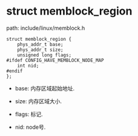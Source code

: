struct memblock_region
========================================

path: include/linux/memblock.h
```
struct memblock_region {
    phys_addr_t base;
    phys_addr_t size;
    unsigned long flags;
#ifdef CONFIG_HAVE_MEMBLOCK_NODE_MAP
    int nid;
#endif
};
```

* base: 内存区域起始地址.

* size: 内存区域大小.

* flags: 标记.

* nid: node号.
